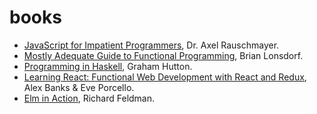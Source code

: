 # books

- [JavaScript for Impatient Programmers](https://exploringjs.com/impatient-js/), Dr. Axel Rauschmayer.
- [Mostly Adequate Guide to Functional Programming](https://github.com/MostlyAdequate/mostly-adequate-guide), Brian Lonsdorf.
- [Programming in Haskell](https://books.google.es/books/about/Programming_in_Haskell.html?id=75C5DAAAQBAJ&redir_esc=y#:~:text=Haskell%20is%20a%20purely%20functional,in%20teaching%20and%20in%20industry.), Graham Hutton.
- [Learning React: Functional Web Development with React and Redux](https://www.oreilly.com/library/view/learning-react/9781491954614/), Alex Banks & Eve Porcello.
- [Elm in Action](https://www.manning.com/books/elm-in-action), Richard Feldman.
